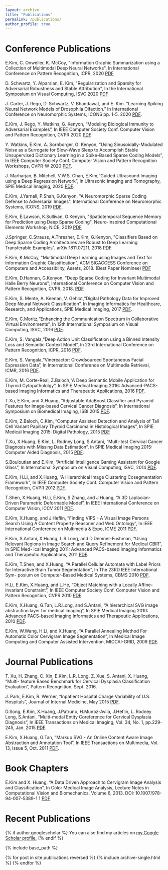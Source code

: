 ```yaml
---
layout: archive
title: "Publications"
permalink: /publications/
author_profile: true
---
```

Conference Publications
======
E.Kim, C. Onweller, K. McCoy, "Information Graphic Summarization using a Collection of Multimodal Deep Neural Networks", In International Conference on Pattern Recognition, ICPR, 2020 [PDF](http://edwardkim.net/files/ICPR2020.pdf) 

D. Schwartz, Y. Alparslan, E. Kim, "Regularization and Sparsity for Adversarial Robustness and Stable Attribution", In the International Symposium on Visual Computing, ISVC 2020 [PDF](http://edwardkim.net/files/Regularization_ISVC2020.pdf) 

J. Carter, J. Rego, D. Schwartz, V. Bhandawat, and E. Kim. ”Learning Spiking Neural Network Models of Drosophila Olfaction.” In International Conference on Neuromorphic Systems, ICONS pp. 1-5. 2020 [PDF](http://edwardkim.net/files/icons2020-17.pdf).

E.Kim, J. Rego, Y. Watkins, G. Kenyon, “Modeling Biological Immunity to Adversarial Examples”, In IEEE Computer Society Conf. Computer Vision and Pattern Recognition, CVPR 2020 [PDF](http://edwardkim.net/files/07828.pdf)

Y. Watkins, E.Kim, A. Sornborger, G. Kenyon, “Using Sinusoidally-Modulated Noise as a Surrogate for Slow-Wave Sleep to Accomplish Stable Unsupervised Dictionary Learning in a Spike-Based Sparse Coding Models”, In IEEE Computer Society Conf. Computer Vision and Pattern Recognition Workshops, CVPR-W 2020 [PDF](http://edwardkim.net/files/63.pdf).

J. Marharjan, B. Mitchell, V.W.S. Chan, E.Kim,“Guided Ultrasound Imaging using a Deep Regression Network”, In Ultrasonic Imaging and Tomography, SPIE Medical Imaging, 2020 [PDF](http://edwardkim.net/files/Guided_Ultrasound_Imaging_using_a_Deep_Regression_Network_Full_Paper.pdf).

E.Kim, J.Yarnall, P.Shah, G.Kenyon, "A Neuromorphic Sparse Coding Defense to Adversarial Images", International Conference on Neuromorphic Systems, ICONS, 2019 [PDF](http://edwardkim.net/files/sparsecodingdefense.pdf).

E.Kim, E.Lawson, K.Sullivan, G.Kenyon, "Spatiotemporal Sequence Memory for Prediction using Deep Sparse Coding", Neuro-inspired Computational Elements Workshop, NICE, 2019 [PDF](http://edwardkim.net/files/nice2019.pdf)

J.Springer, C.Strauss, A.Thresher, E.Kim, G.Kenyon, "Classifiers Based on Deep Sparse Coding Architectures are Robust to Deep Learning Transferable Examples", arXiv:1811.07211, 2018 [PDF](https://arxiv.org/pdf/1811.07211).

E.Kim, K.McCoy, "Multimodal Deep Learning using Images and Text for Information Graphic Classification", ACM SIGACCESS Conference on Computers and Accessibility, Assets, 2018. (Best Paper Nominee) [PDF](https://dl.acm.org/ft_gateway.cfm?id=3236357&amp;ftid=2007840&amp;dwn=1&amp;CFID=84123166&amp;CFTOKEN=f4766feba2bdcd0b-BE597719-C974-B1FF-A633D11E8D8A3ED3)

E.Kim, D.Hannan, G.Kenyon, "Deep Sparse Coding for Invariant Multimodal Halle Berry Neurons", International Conference on Computer Vision and Pattern Recognition, CVPR, 2018. [PDF](https://arxiv.org/abs/1711.07998)

E.Kim, S. Mente, A. Keenan, V. Gehlot,“Digital Pathology Data for Improved Deep Neural Network Classification”, In Imaging Informatics for Healthcare, Research, and Applications, SPIE Medical Imaging, 2017 [PDF](http://edwardkim.net/files/spie2017finalr.pdf).

E.Kim, C.Moritz,“Enhancing the Communication Spectrum in Collaborative Virtual Environments”, In 12th International Symposium on Visual Computing, ISVC, 2016 [PDF](http://edwardkim.net/files/final_887_reduced.pdf).

E.Kim, S. Vangala,“Deep Action Unit Classification using a Binned Intensity Loss and Semantic Context Model”, In 23rd International Conference on Pattern Recognition, ICPR, 2016 [PDF](http://edwardkim.net/files/icpr2016.pdf).

E.Kim, S. Vangala,“Vinereactor: Crowdsourced Spontaneous Facial Expression Data”, In International Conference on Multimedia Retrieval, ICMR, 2016 [PDF](http://vinereactor.org/final_icmr2016_r.pdf).

E.Kim, M. Corte-Real, Z.Baloch,“A Deep Semantic Mobile Application for Thyroid Cytopathololgy”, In SPIE Medical Imaging 2016: Advanced-PACS-based Imaging Informatics and Therapeutic Applications, 2016 [PDF](http://edwardkim.net/files/fullpaper2016.pdf).

T.Xu, E.Kim, and X.Huang, “Adjustable AdaBoost Classifier and Pyramid Features for Image-based Cervical Cancer Diagnosis”, In International Symposium on Biomedical Imaging, ISBI 2015 [PDF](http://edwardkim.net/files/ISBImanuscript.pdf).

E.Kim, Z.Baloch, C.Kim, “Computer Assisted Detection and Analysis of Tall Cell Variant Papillary Thyroid Carcinoma in Histological Images”, In SPIE Medical Imaging 2015: Digital Pathology, 2015 [PDF](http://edwardkim.net/files/edkimspie2015.pdf)

T.Xu, X.Huang, E.Kim, L. Rodney Long, S.Antani, “Multi-test Cervical Cancer Diagnosis with Missing Data Estimation”, In SPIE Medical Imaging 2015: Computer Aided Diagnosis, 2015 [PDF](http://edwardkim.net/files/9414-32_Manuscript.pdf).

S.Bouloutian and E.Kim, “Artificial Intelligence Gaming Assistant for Google Glass”, In International Symposium on Visual Computing, ISVC, 2014 [PDF](http://edwardkim.net/files/isvc2014.pdf).

E.Kim, H.Li, and X.Huang, “A Hierarchical Image Clustering Cosegmentation Framework”, In IEEE Computer Society Conf. Computer Vision and Pattern Recognition, CVPR 2012 [PDF](http://edwardkim.net/files/1132.pdf).

T.Shen, X.Huang, H.Li, E.Kim, S.Zhang, and J.Huang, “A 3D Laplacian-Driven Parametric Deformable Model”, In IEEE International Conference on Computer Vision, ICCV 2011 [PDF](http://edwardkim.net/files/ID207FinalReady.pdf).

E.Kim, X.Huang, and J.Heflin, “Finding VIPS - A Visual Image Persons Search Using A Content Property Reasoner and Web Ontology”, In IEEE International Conference on Multimedia & Expo, ICME 2011 [PDF](http://edwardkim.net/files/paper_575.pdf).

E.Kim, S.Antani, X.Huang, L.R.Long, and D.Demner-Fushman, “Using Relevant Regions in Image Search and Query Refinement for Medical CBIR”, In SPIE Med- ical Imaging 2011: Advanced PACS-based Imaging Informatics and Therapeutic Applications, 2011 [PDF](http://edwardkim.net/files/edkim_finalspie2011.pdf).

E.Kim, T.Shen, and X.Huang, “A Parallel Cellular Automata with Label Priors for Interactive Brain Tumor Segmentation”, In The 23RD IEEE International Sym- posium on Computer-Based Medical Systems, CBMS 2010 [PDF](http://edwardkim.net/files/kim-111-cbms2010.pdf).

H.Li, E.Kim, X.Huang, and L.He, “Object Matching with a Locally Affine-Invariant Constraint”, In IEEE Computer Society Conf. Computer Vision and Pattern Recognition, CVPR 2010 [PDF](http://edwardkim.net/files/cvpr10_li_matching.pdf).

E.Kim, X.Huang, G.Tan, L.R.Long, and S.Antani, “A hierarchical SVG image abstraction layer for medical imaging”, In SPIE Medical Imaging 2010: Advanced PACS-based Imaging Informatics and Therapeutic Applications, 2010 [PDF](http://edwardkim.net/files/spie2010_edkim.pdf).

E.Kim, W.Wang, H.Li, and X.Huang, “A Parallel Annealing Method For Automatic Color Cervigram Image Segmentation”, In Medical Image Computing and Computer Assisted Intervention, MICCAI-GRID, 2009 [PDF](http://edwardkim.net/files/edkim_miccaigpu2009.pdf).


Journal Publications
======

T. Xu, H. Zhang, C. Xin, E.Kim, L.R. Long, Z. Xue, S. Antani, X. Huang, “Multi- feature Based Benchmark for Cervical Dysplasia Classification Evaluation”, Pattern Recognition, Sept. 2016.

J. Park, E.Kim, R. Werner, “Inpatient Hospital Charge Variability of U.S. Hospitals”, Journal of Internal Medicine, May 2015 [PDF](http://edwardkim.net/files/jgim2015.pdf).

D.Song, E.Kim, X.Huang, J.Patruno, H.Munoz-Avila, J.Heflin, L. Rodney Long, S.Antani, “Multi-modal Entity Coreference for Cervical Dysplasia Diagnosis”, In IEEE Transactions on Medical Imaging, Vol. 34, No. 1, pp.229-245, Jan. 2015 [PDF](http://edwardkim.net/files/tmi2015.pdf).

E.Kim, X.Huang, G.Tan, “Markup SVG - An Online Content Aware Image Abstraction and Annotation Tool”, In IEEE Transactions on Multimedia, Vol. 13, Issue 5, Oct. 2011 [PDF](http://edwardkim.net/files/markupsvg.pdf).


Book Chapters
======
E.Kim and X. Huang, “A Data Driven Approach to Cervigram Image Analysis and Classification”, In Color Medical Image Analysis, Lecture Notes in Computational Vision and Biomechanics, Volume 6, 2013. DOI: 10.1007/978-94-007-5389-1 1 [PDF](http://edwardkim.net/files/cmia_bookchapter_final.pdf)

Recent Publications 
======

{% if author.googlescholar %}
  You can also find my articles on <u><a href="{{author.googlescholar}}">my Google Scholar profile</a>.</u>
{% endif %}

{% include base_path %}

{% for post in site.publications reversed %}
  {% include archive-single.html %}
{% endfor %}


